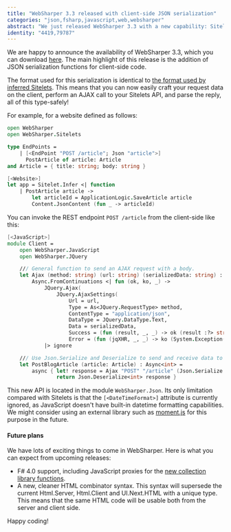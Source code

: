```yaml
---
title: "WebSharper 3.3 released with client-side JSON serialization"
categories: "json,fsharp,javascript,web,websharper"
abstract: "We just released WebSharper 3.3 with a new capability: Sitelets-compatible JSON serialization and deserialization on the client."
identity: "4419,79787"
---
```

We are happy to announce the availability of WebSharper 3.3, which you can download [here](http://websharper.com/downloads). The main highlight of this release is the addition of JSON serialization functions for client-side code.

The format used for this serialization is identical to [the format used by inferred Sitelets](http://websharper.com/docs/json). This means that you can now easily craft your request data on the client, perform an AJAX call to your Sitelets API, and parse the reply, all of this type-safely!

For example, for a website defined as follows:

```fsharp
open WebSharper
open WebSharper.Sitelets

type EndPoints =
    | [<EndPoint "POST /article"; Json "article">]
      PostArticle of article: Article
and Article = { title: string; body: string }

[<Website>]
let app = Sitelet.Infer <| function
    | PostArticle article ->
        let articleId = ApplicationLogic.SaveArticle article
        Content.JsonContent (fun _ -> articleId)
```

You can invoke the REST endpoint `POST /article` from the client-side like this:

```fsharp
[<JavaScript>]
module Client =
    open WebSharper.JavaScript
    open WebSharper.JQuery

    /// General function to send an AJAX request with a body.
    let Ajax (method: string) (url: string) (serializedData: string) : Async<string> =
        Async.FromContinuations <| fun (ok, ko, _) ->
            JQuery.Ajax(
                JQuery.AjaxSettings(
                    Url = url,
                    Type = As<JQuery.RequestType> method,
                    ContentType = "application/json",
                    DataType = JQuery.DataType.Text,
                    Data = serializedData,
                    Success = (fun (result, _, _) -> ok (result :?> string)),
                    Error = (fun (jqXHR, _, _) -> ko (System.Exception(jqXHR.ResponseText)))))
            |> ignore

    /// Use Json.Serialize and Deserialize to send and receive data to and from the server.
    let PostBlogArticle (article: Article) : Async<int> =
        async { let! response = Ajax "POST" "/article" (Json.Serialize article)
                return Json.Deserialize<int> response }
```

This new API is located in the module `WebSharper.Json`. Its only limitation compared with Sitelets is that the `[<DateTimeFormat>]` attribute is currently ignored, as JavaScript doesn't have built-in datetime formatting capabilities. We might consider using an external library such as [moment.js](http://momentjs.com/) for this purpose in the future.

#### Future plans

We have lots of exciting things to come in WebSharper. Here is what you can expect from upcoming releases:

* F# 4.0 support, including JavaScript proxies for the [new collection library functions](https://github.com/fsharp/FSharpLangDesign/blob/master/FSharp-4.0/ListSeqArrayAdditions.md).
* A new, cleaner HTML combinator syntax. This syntax will supersede the current Html.Server, Html.Client and UI.Next.HTML with a unique type. This means that the same HTML code will be usable both from the server and client side.

Happy coding!